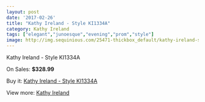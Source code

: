 ```yaml
---
layout: post
date: '2017-02-26'
title: "Kathy Ireland - Style KI1334A"
category: Kathy Ireland
tags: ["elegant","junoesque","evening","prom","style"]
image: http://img.sequinious.com/25471-thickbox_default/kathy-ireland-style-ki1334a.jpg
---
```

Kathy Ireland - Style KI1334A

On Sales: **$328.99**
<a href="https://www.sequinious.com/kathy-ireland/9543-kathy-ireland-style-ki1334a.html"><amp-img layout="responsive" width="600" height="600" src="//img.sequinious.com/25471-thickbox_default/kathy-ireland-style-ki1334a.jpg" alt="Kathy Ireland - Style KI1334A 0" /></a>
<a href="https://www.sequinious.com/kathy-ireland/9543-kathy-ireland-style-ki1334a.html"><amp-img layout="responsive" width="600" height="600" src="//img.sequinious.com/25472-thickbox_default/kathy-ireland-style-ki1334a.jpg" alt="Kathy Ireland - Style KI1334A 1" /></a>

Buy it: [Kathy Ireland - Style KI1334A](https://www.sequinious.com/kathy-ireland/9543-kathy-ireland-style-ki1334a.html "Kathy Ireland - Style KI1334A")

View more: [Kathy Ireland](https://www.sequinious.com/60-kathy-ireland "Kathy Ireland")